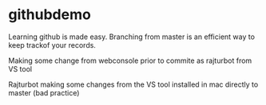 # githubdemo

Learning github is made  easy. Branching from master is an efficient way to keep trackof your records.

Making some change from webconsole prior to commite as rajturbot from VS tool

Rajturbot making some changes from the VS tool installed in mac directly to master (bad practice)

